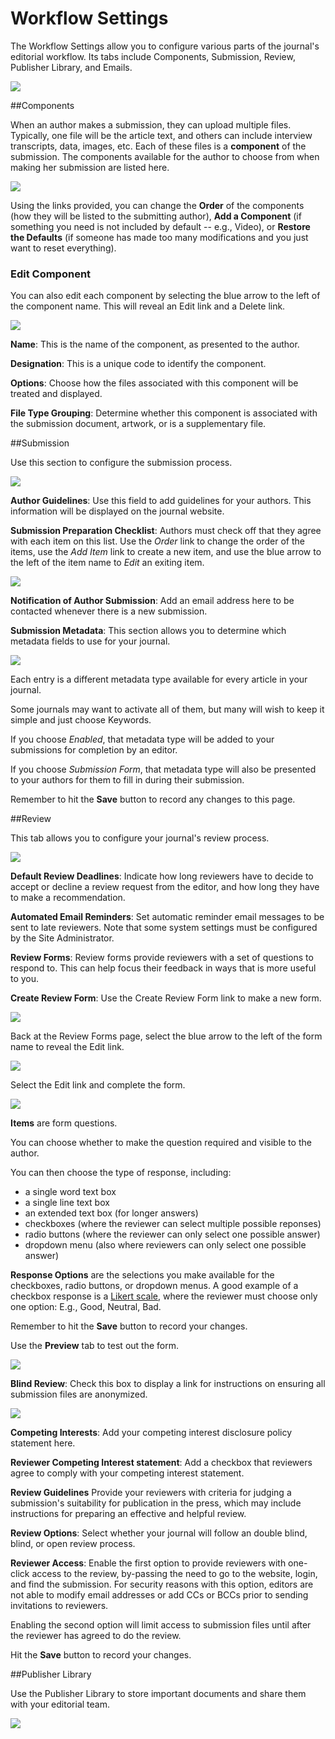 # Workflow Settings

The Workflow Settings allow you to configure various parts of the journal's editorial workflow. Its tabs include Components, Submission, Review, Publisher Library, and Emails.

![](learning-ojs-3-settings-workflow-settings-1.png)

##Components

When an author makes a submission, they can upload multiple files. Typically, one file will be the article text, and others can include interview transcripts, data, images, etc. Each of these files is a **component** of the submission. The components available for the author to choose from when making her submission are listed here.

![](learning-ojs-3-settings-workflow-settings-components.png)

Using the links provided, you can change the **Order** of the components (how they will be listed to the submitting author), **Add a Component** (if something you need is not included by default -- e.g., Video), or **Restore the Defaults** (if someone has made too many modifications and you just want to reset everything).

### Edit Component
You can also edit each component by selecting the blue arrow to the left of the component name. This will reveal an Edit link and a Delete link.

![](learning-ojs-3-settings-workflow-settings-components-edit.png)

**Name**: This is the name of the component, as presented to the author.

**Designation**: This is a unique code to identify the component.

**Options**: Choose how the files associated with this component will be treated and displayed.

**File Type Grouping**: Determine whether this component is associated with the submission document, artwork, or is a supplementary file.

##Submission

Use this section to configure the submission process.

![](learning-ojs-3-settings-workflow-settings-submission.png)

**Author Guidelines**: Use this field to add guidelines for your authors. This information will be displayed on the journal website.

**Submission Preparation Checklist**: Authors must check off that they agree with each item on this list. Use the *Order* link to change the order of the items, use the *Add Item* link to create a new item, and use the blue arrow to the left of the item name to *Edit* an exiting item.

![](learning-ojs-3-settings-workflow-settings-components-edit-item-edit.png)

**Notification of Author Submission**: Add an email address here to be contacted whenever there is a new submission.

**Submission Metadata**: This section allows you to determine which metadata fields to use for your journal.

![](learning-ojs-3-settings-workflow-settings-submission-submission-metadata.png)

Each entry is a different metadata type available for every article in your journal. 

Some journals may want to activate all of them, but many will wish to keep it simple and just choose Keywords.

If you choose *Enabled*, that metadata type will be added to your submissions for completion by an editor. 

If you choose *Submission Form*, that metadata type will also be presented to your authors for them to fill in during their submission.

Remember to hit the **Save** button to record any changes to this page.

##Review

This tab allows you to configure your journal's review process.

![](learning-ojs-3-settings-workflow-settings-review.png)

**Default Review Deadlines**: Indicate how long reviewers have to decide to accept or decline a review request from the editor, and how long they have to make a recommendation.

**Automated Email Reminders**: Set automatic reminder email messages to be sent to late reviewers. Note that some system settings must be configured by the Site Administrator.

**Review Forms**: Review forms provide reviewers with a set of questions to respond to. This can help focus their feedback in ways that is more useful to you.

**Create Review Form**: Use the Create Review Form link to make a new form.

![](learning-ojs-3-settings-workflow-settings-review-create.png)

Back at the Review Forms page, select the blue arrow to the left of the form name to reveal the Edit link.

![](learning-ojs-3-settings-workflow-settings-review-edit1.png)

Select the Edit link and complete the form.

![](learning-ojs-3-settings-workflow-settings-review-create-items.png)

**Items** are form questions.

You can choose whether to make the question required and visible to the author.

You can then choose the type of response, including:

* a single word text box
* a single line text box
* an extended text box (for longer answers)
* checkboxes (where the reviewer can select multiple possible reponses)
* radio buttons (where the reviewer can only select one possible answer)
* dropdown menu (also where reviewers can only select one possible answer)

**Response Options** are the selections you make available for the checkboxes, radio buttons, or dropdown menus. A good example of a checkbox response is a [Likert scale](https://en.wikipedia.org/wiki/Likert_scale), where the reviewer must choose only one option: E.g., Good, Neutral, Bad.

Remember to hit the **Save** button to record your changes.

Use the **Preview** tab to test out the form.

![](learning-ojs-3-settings-workflow-settings-review-preview.png)

**Blind Review**: Check this box to display a link for instructions on ensuring all submission files are anonymized.

![](learning-ojs-3-settings-workflow-settings-review2.png)

**Competing Interests**: Add your competing interest disclosure policy statement here.

**Reviewer Competing Interest statement**: Add a checkbox that reviewers agree to comply with your competing interest statement.

**Review Guidelines** Provide your reviewers with criteria for judging a submission's suitability for publication in the press, which may include instructions for preparing an effective and helpful review.

**Review Options**: Select whether your journal will follow an double blind, blind, or open review process.

**Reviewer Access**: Enable the first option to provide reviewers with one-click access to the review, by-passing the need to go to the website, login, and find the submission. For security reasons with this option, editors are not able to modify email addresses or add CCs or BCCs prior to sending invitations to reviewers.

Enabling the second option will limit access to submission files until after the reviewer has agreed to do the review.

Hit the **Save** button to record your changes.

##Publisher Library

Use the Publisher Library to store important documents and share them with your editorial team.

![](learning-ojs-3-settings-workflow-settings-pub-library.png)

